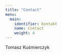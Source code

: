 ```yaml
---
title: "Contact"
menu:
  main:
    identifier: kontakt
    name: Contact
    weight: 4
---
```


Tomasz Kuśmierczyk
